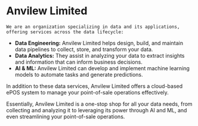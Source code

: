 # Anvilew Limited
`We are an organization specializing in data and its applications, offering services across the data lifecycle:`

* **Data Engineering:** Anvilew Limited helps design, build, and maintain data pipelines to collect, store, and transform your data.
* **Data Analytics:** They assist in analyzing your data to extract insights and information that can inform business decisions.
* **AI & ML:** Anvilew Limited can develop and implement machine learning models to automate tasks and generate predictions.

In addition to these data services, Anvilew Limited offers a cloud-based ePOS system to manage your point-of-sale operations effectively.

Essentially, Anvilew Limited is a one-stop shop for all your data needs, from collecting and analyzing it to leveraging its power through AI and ML, and even streamlining your point-of-sale operations.
